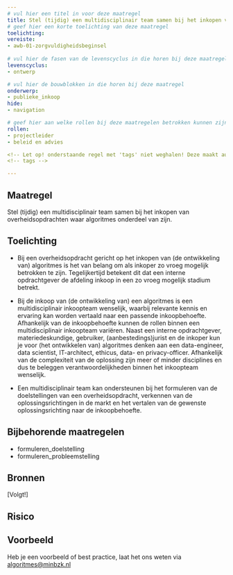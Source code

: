```yaml
---
# vul hier een titel in voor deze maatregel
title: Stel (tijdig) een multidisciplinair team samen bij het inkopen van overheidsopdrachten waar algoritmes onderdeel van zijn.
# geef hier een korte toelichting van deze maatregel
toelichting: 
vereiste:
- awb-01-zorgvuldigheidsbeginsel
  
# vul hier de fasen van de levenscyclus in die horen bij deze maatregel
levenscyclus:
- ontwerp

# vul hier de bouwblokken in die horen bij deze maatregel
onderwerp: 
- publieke_inkoop
hide:
- navigation

# geef hier aan welke rollen bij deze maatregelen betrokken kunnen zijn
rollen:
- projectleider
- beleid en advies

<!-- Let op! onderstaande regel met 'tags' niet weghalen! Deze maakt automatisch de knopjes op basis van de metadata  -->
<!-- tags -->

---
```

## Maatregel
Stel (tijdig) een multidisciplinair team samen bij het inkopen van overheidsopdrachten waar algoritmes onderdeel van zijn.

## Toelichting 
<!-- Geef hier een toelichting van deze maatregel -->
- Bij een overheidsopdracht gericht op het inkopen van (de ontwikkeling van) algoritmes is het van belang om als inkoper zo vroeg mogelijk betrokken te zijn. Tegelijkertijd betekent dit dat een interne opdrachtgever de afdeling inkoop in een zo vroeg mogelijk stadium betrekt. 

- Bij de inkoop van (de ontwikkeling van) een algoritmes is een multidisciplinair inkoopteam wenselijk, waarbij relevante kennis en ervaring kan worden vertaald naar een passende inkoopbehoefte. Afhankelijk van de inkoopbehoefte kunnen de rollen binnen een multidisciplinair inkoopteam variëren. Naast een interne opdrachtgever, materiedeskundige, gebruiker, (aanbestedings)jurist en de inkoper kun je voor (het ontwikkelen van) algoritmes denken aan een data-engineer, data scientist, IT-architect, ethicus, data- en privacy-officer. Afhankelijk van de complexiteit van de oplossing zijn meer of minder disciplines en dus te beleggen verantwoordelijkheden binnen het inkoopteam wenselijk. 

- Een multidisciplinair team kan ondersteunen bij het formuleren van de doelstellingen van een overheidsopdracht, verkennen van de oplossingsrichtingen in de markt en het vertalen van de gewenste oplossingsrichting naar de inkoopbehoefte.

## Bijbehorende maatregelen
<!-- Hier volgt een lijst met vereisten op basis van de in de metadata ingevulde vereiste -->
<!-- Let op! onderstaande regel met 'list_vereisten_on_maatregelen_page' niet weghalen! Deze maakt automatisch een lijst van bijbehorende verseisten op basis van de metadata  -->
<!-- list_vereisten_on_maatregelen_page -->
- formuleren_doelstelling
- formuleren_probleemstelling

## Bronnen 
<!-- Vul hier de relevante bronnen in voor deze maatregel -->
[Volgt!]

## Risico 
<!-- vul hier het specifieke risico in dat kan worden gemitigeerd met behulp van deze maatregel -->

## Voorbeeld
<!-- Voeg hier een voorbeeld toe, door er bijvoorbeeld naar te verwijzen -->

Heb je een voorbeeld of best practice, laat het ons weten via [algoritmes@minbzk.nl](mailto:algoritmes@minbzk.nl)
